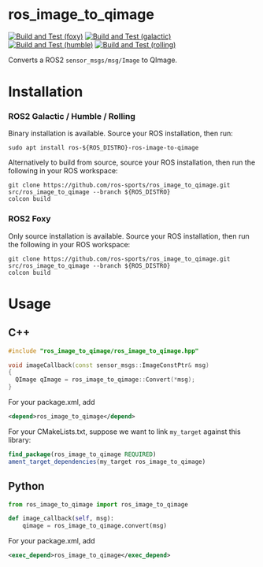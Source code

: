 # ros_image_to_qimage

[![Build and Test (foxy)](https://github.com/ros-sports/ros_image_to_qimage/actions/workflows/build_and_test_foxy.yaml/badge.svg?branch=foxy)](https://github.com/ros-sports/ros_image_to_qimage/actions/workflows/build_and_test_foxy.yaml?query=branch:foxy)
[![Build and Test (galactic)](https://github.com/ros-sports/ros_image_to_qimage/actions/workflows/build_and_test_galactic.yaml/badge.svg?branch=galactic)](https://github.com/ros-sports/ros_image_to_qimage/actions/workflows/build_and_test_galactic.yaml?query=branch:galactic)
[![Build and Test (humble)](https://github.com/ros-sports/ros_image_to_qimage/actions/workflows/build_and_test_humble.yaml/badge.svg?branch=humble)](https://github.com/ros-sports/ros_image_to_qimage/actions/workflows/build_and_test_humble.yaml?query=branch:humble)
[![Build and Test (rolling)](https://github.com/ros-sports/ros_image_to_qimage/actions/workflows/build_and_test_rolling.yaml/badge.svg?branch=rolling)](https://github.com/ros-sports/ros_image_to_qimage/actions/workflows/build_and_test_rolling.yaml?query=branch:rolling)

Converts a ROS2 `sensor_msgs/msg/Image` to QImage.

# Installation

### ROS2 Galactic / Humble / Rolling

Binary installation is available. Source your ROS installation, then run:

```
sudo apt install ros-${ROS_DISTRO}-ros-image-to-qimage
```

Alternatively to build from source, source your ROS installation, then run the following in your ROS workspace:

```
git clone https://github.com/ros-sports/ros_image_to_qimage.git src/ros_image_to_qimage --branch ${ROS_DISTRO}
colcon build
```

### ROS2 Foxy

Only source installation is available. Source your ROS installation, then run the following in your ROS workspace:

```
git clone https://github.com/ros-sports/ros_image_to_qimage.git src/ros_image_to_qimage --branch ${ROS_DISTRO}
colcon build
```


# Usage

## C++

```cpp
#include "ros_image_to_qimage/ros_image_to_qimage.hpp"

void imageCallback(const sensor_msgs::ImageConstPtr& msg)
{
  QImage qImage = ros_image_to_qimage::Convert(*msg);
}
```

For your package.xml, add
```xml
<depend>ros_image_to_qimage</depend>
```

For your CMakeLists.txt, suppose we want to link `my_target` against this library:
```cmake
find_package(ros_image_to_qimage REQUIRED)
ament_target_dependencies(my_target ros_image_to_qimage)
```

## Python

```py
from ros_image_to_qimage import ros_image_to_qimage

def image_callback(self, msg):
    qimage = ros_image_to_qimage.convert(msg)
```

For your package.xml, add
```xml
<exec_depend>ros_image_to_qimage</exec_depend>
```
